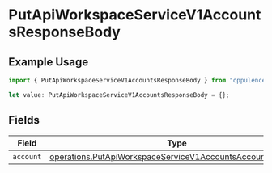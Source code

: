 # PutApiWorkspaceServiceV1AccountsResponseBody

## Example Usage

```typescript
import { PutApiWorkspaceServiceV1AccountsResponseBody } from "oppulence-backend-sdk/models/operations";

let value: PutApiWorkspaceServiceV1AccountsResponseBody = {};
```

## Fields

| Field                                                                                                                                    | Type                                                                                                                                     | Required                                                                                                                                 | Description                                                                                                                              |
| ---------------------------------------------------------------------------------------------------------------------------------------- | ---------------------------------------------------------------------------------------------------------------------------------------- | ---------------------------------------------------------------------------------------------------------------------------------------- | ---------------------------------------------------------------------------------------------------------------------------------------- |
| `account`                                                                                                                                | [operations.PutApiWorkspaceServiceV1AccountsAccountsAccount](../../models/operations/putapiworkspaceservicev1accountsaccountsaccount.md) | :heavy_minus_sign:                                                                                                                       | N/A                                                                                                                                      |